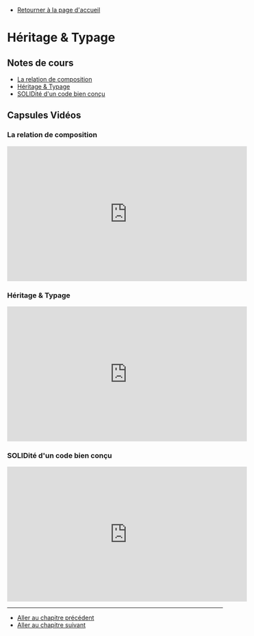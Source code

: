  - [Retourner à la page d'accueil](/)

# Héritage & Typage

## Notes de cours

- [La relation de composition](/static/presentations/4_1_Relation_Composition.pdf)
- [Héritage & Typage](/static/presentations/4_2_Heritage_Typage.pdf)
- [SOLIDité d'un code bien conçu](/static/presentations/4_3_SOLID.pdf)

## Capsules Vidéos

### La relation de composition

<iframe width="560" height="315" src="https://www.youtube.com/embed/P4tNyaDlLIQ" frameborder="0" allow="accelerometer; autoplay; clipboard-write; encrypted-media; gyroscope; picture-in-picture" allowfullscreen></iframe>

### Héritage & Typage 
	
<iframe width="560" height="315" src="https://www.youtube.com/embed/jnY0IvYMeRE" frameborder="0" allow="accelerometer; autoplay; clipboard-write; encrypted-media; gyroscope; picture-in-picture" allowfullscreen></iframe>

### SOLIDité d'un code bien conçu

<iframe width="560" height="315" src="https://www.youtube.com/embed/wA22XuUqdoc" frameborder="0" allow="accelerometer; autoplay; clipboard-write; encrypted-media; gyroscope; picture-in-picture" allowfullscreen></iframe>

---

- [Aller au chapitre précédent](/chapters/3_objets)
- [Aller au chapitre suivant](/chapters/5_conception)
